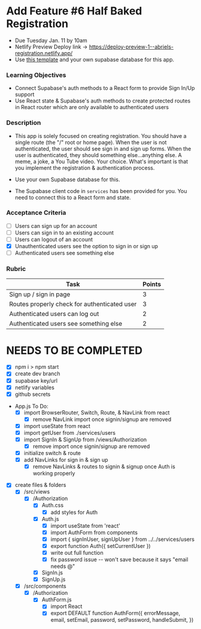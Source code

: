 # Add Feature #6 Half Baked Registration

- Due Tuesday Jan. 11 by 10am
- Netlify Preview Deploy link -> https://deploy-preview-1--abriels-registration.netlify.app/
- Use [this template](https://github.com/alchemycodelab/react-half-baked-registration) and your own supabase database for this app.

### Learning Objectives

- Connect Supabase's auth methods to a React form to provide Sign In/Up support
- Use React state & Supabase's auth methods to create protected routes in React router which are only available to authenticated users

### Description

- This app is solely focused on creating registration. You should have a single route (the "/" root or home page). When the user is not authenticated, the user should see sign in and sign up forms. When the user is authenticated, they should something else...anything else. A meme, a joke, a You Tube video. Your choice. What's important is that you implement the registration & authentication process.

* Use your own Supabase database for this.

* The Supabase client code in `services` has been provided for you. You need to connect this to a React form and state.

### Acceptance Criteria

- [ ] Users can sign up for an account
- [ ] Users can sign in to an existing account
- [ ] Users can logout of an account
- [x] Unauthenticated users see the option to sign in or sign up
- [ ] Authenticated users see something else

### Rubric

| Task                                         | Points |
| -------------------------------------------- | ------ |
| Sign up / sign in page                       | 3      |
| Routes properly check for authenticated user | 3      |
| Authenticated users can log out              | 2      |
| Authenticated users see something else       | 2      |

# NEEDS TO BE COMPLETED

- [x] npm i > npm start
- [x] create dev branch
- [x] supabase key/url
- [x] netlify variables
- [x] github secrets
- App.js To Do:
  - [x] import BrowserRouter, Switch, Route, & NavLink from react
    - [x] remove NavLink import once signin/signup are removed
  - [x] import useState from react
  - [x] import getUser from ./services/users
  - [x] import SignIn & SignUp from /views/Authorization
    - [x] remove import once signin/signup are removed
  - [x] initialize switch & route
  - [x] add NavLinks for sign in & sign up
    - [x] remove NavLinks & routes to signin & signup once Auth is working properly

- [x] create files & folders
  - [x] /src/views
    - [x] /Authorization
      - [x] Auth.css
        - [x] add styles for Auth
      - [x] Auth.js
        - [x] import useState from 'react'
        - [x] import AuthForm from components
        - [x] import { signInUser, signUpUser } from ../../services/users
        - [x] export function Auth({ setCurrentUser })
        - [x] write out full function
        - [x] fix password issue -- won't save because it says "email needs @"
      - [x] SignIn.js
      - [x] SignUp.js
  - [x] /src/components
    - [x] /Authorization
      - [x] AuthForm.js
        - [x] import React
        - [x] export DEFAULT function AuthForm({ errorMessage, email, setEmail, password, setPassword, handleSubmit, })
